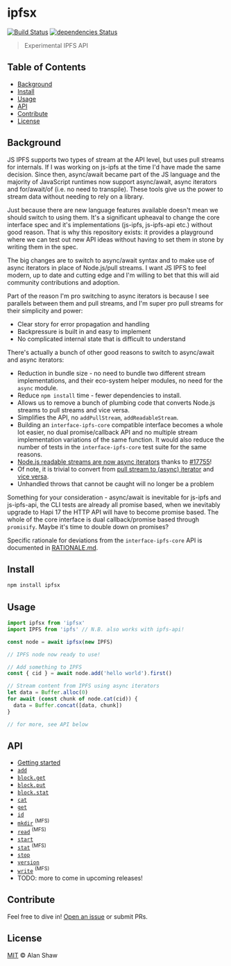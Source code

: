 # ipfsx

[![Build Status](https://travis-ci.org/alanshaw/ipfsx.svg?branch=master)](https://travis-ci.org/alanshaw/ipfsx) [![dependencies Status](https://david-dm.org/alanshaw/ipfsx/status.svg)](https://david-dm.org/alanshaw/ipfsx)

> Experimental IPFS API

## Table of Contents

* [Background](#background)
* [Install](#install)
* [Usage](#usage)
* [API](#api)
* [Contribute](#contribute)
* [License](#license)

## Background

JS IPFS supports two types of stream at the API level, but uses pull streams for internals. If I was working on js-ipfs at the time I'd have made the same decision. Since then, async/await became part of the JS language and the majority of JavaScript runtimes now support async/await, async iterators and for/await/of (i.e. no need to transpile). These tools give us the power to stream data without needing to rely on a library.

Just because there are new language features available doesn't mean we should switch to using them. It's a significant upheaval to change the core interface spec and it's implementations (js-ipfs, js-ipfs-api etc.) without good reason. That is why this repository exists: it provides a playground where we can test out new API ideas without having to set them in stone by writing them in the spec.

The big changes are to switch to async/await syntax and to make use of async iterators in place of Node.js/pull streams. I want JS IPFS to feel modern, up to date and cutting edge and I'm willing to bet that this will aid community contributions and adoption.

Part of the reason I'm pro switching to async iterators is because I see parallels between them and pull streams, and I'm super pro pull streams for their simplicity and power:

* Clear story for error propagation and handling
* Backpressure is built in and easy to implement
* No complicated internal state that is difficult to understand

There's actually a bunch of other good reasons to switch to async/await and async iterators:

* Reduction in bundle size - no need to bundle two different stream implementations, and their eco-system helper modules, no need for the `async` module.
* Reduce `npm install` time - fewer dependencies to install.
* Allows us to remove a bunch of plumbing code that converts Node.js streams to pull streams and vice versa.
* Simplifies the API, no `addPullStream`, `addReadableStream`.
* Building an `interface-ipfs-core` compatible interface becomes a whole lot easier, no dual promise/callback API and no multiple stream implementation variations of the same function. It would also reduce the number of tests in the `interface-ipfs-core` test suite for the same reasons.
* [Node.js readable streams are now async iterators](http://2ality.com/2018/04/async-iter-nodejs.html) thanks to [#17755](https://github.com/nodejs/node/pull/17755)!
* Of note, it is trivial to convert from [pull stream to (async) iterator](https://github.com/alanshaw/pull-stream-to-async-iterator) and [vice versa](https://github.com/alanshaw/async-iterator-to-pull-stream).
* Unhandled throws that cannot be caught will no longer be a problem

Something for your consideration - async/await is inevitable for js-ipfs and js-ipfs-api, the CLI tests are already all promise based, when we inevitably upgrade to Hapi 17 the HTTP API will have to become promise based. The whole of the core interface is dual callback/promise based through `promisify`. Maybe it's time to double down on promises?

Specific rationale for deviations from the `interface-ipfs-core` API is documented in [RATIONALE.md](https://github.com/alanshaw/ipfsx/blob/master/RATIONALE.md).

## Install

```sh
npm install ipfsx
```

## Usage

```js
import ipfsx from 'ipfsx'
import IPFS from 'ipfs' // N.B. also works with ipfs-api!

const node = await ipfsx(new IPFS)

// IPFS node now ready to use!

// Add something to IPFS
const { cid } = await node.add('hello world').first()

// Stream content from IPFS using async iterators
let data = Buffer.alloc(0)
for await (const chunk of node.cat(cid)) {
  data = Buffer.concat([data, chunk])
}

// for more, see API below
```

## API

* [Getting started](https://github.com/alanshaw/ipfsx/blob/master/API.md#getting-started)
* [`add`](https://github.com/alanshaw/ipfsx/blob/master/API.md#add)
* [`block.get`](https://github.com/alanshaw/ipfsx/blob/master/API.md#blockget)
* [`block.put`](https://github.com/alanshaw/ipfsx/blob/master/API.md#blockput)
* [`block.stat`](https://github.com/alanshaw/ipfsx/blob/master/API.md#blockstat)
* [`cat`](https://github.com/alanshaw/ipfsx/blob/master/API.md#cat)
* [`get`](https://github.com/alanshaw/ipfsx/blob/master/API.md#get)
* [`id`](https://github.com/alanshaw/ipfsx/blob/master/API.md#id)
* [`mkdir`](https://github.com/alanshaw/ipfsx/blob/master/API.md#mkdir) <sup>(MFS)</sup>
* [`read`](https://github.com/alanshaw/ipfsx/blob/master/API.md#read) <sup>(MFS)</sup>
* [`start`](https://github.com/alanshaw/ipfsx/blob/master/API.md#start)
* [`stat`](https://github.com/alanshaw/ipfsx/blob/master/API.md#stat) <sup>(MFS)</sup>
* [`stop`](https://github.com/alanshaw/ipfsx/blob/master/API.md#stop)
* [`version`](https://github.com/alanshaw/ipfsx/blob/master/API.md#version)
* [`write`](https://github.com/alanshaw/ipfsx/blob/master/API.md#write) <sup>(MFS)</sup>
* TODO: more to come in upcoming releases!

## Contribute

Feel free to dive in! [Open an issue](https://github.com/alanshaw/ipfsx/issues/new) or submit PRs.

## License

[MIT](LICENSE) © Alan Shaw
